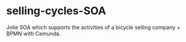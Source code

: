# selling-cycles-SOA
Jolie SOA which supports the activities of a bicycle selling company + BPMN with Camunda.

